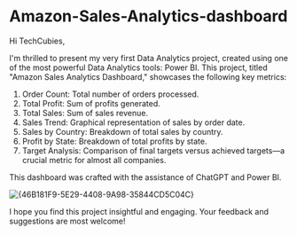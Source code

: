 # Amazon-Sales-Analytics-dashboard

Hi TechCubies,

I'm thrilled to present my very first Data Analytics project, created using one of the most powerful Data Analytics tools: Power BI. This project, titled "Amazon Sales Analytics Dashboard," showcases the following key metrics:

1. Order Count: Total number of orders processed.
2. Total Profit: Sum of profits generated.
3. Total Sales: Sum of sales revenue.
4. Sales Trend: Graphical representation of sales by order date.
5. Sales by Country: Breakdown of total sales by country.
6. Profit by State: Breakdown of total profits by state.
7. Target Analysis: Comparison of final targets versus achieved targets—a crucial metric for almost all companies.
   
This dashboard was crafted with the assistance of ChatGPT and Power BI.

![{46B181F9-5E29-4408-9A98-35844CD5C04C}](https://github.com/user-attachments/assets/b6ff6168-3864-4bc7-abbf-561f1fd035d5)

I hope you find this project insightful and engaging. Your feedback and suggestions are most welcome!

